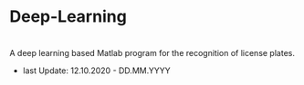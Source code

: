 # Deep-Learning
#
A deep learning based Matlab program for the recognition of license plates.


- last Update: 12.10.2020 - DD.MM.YYYY
